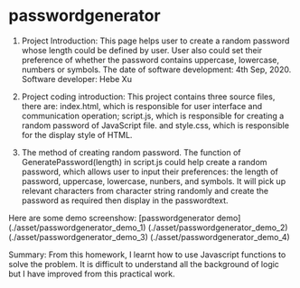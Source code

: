 # passwordgenerator

1. Project Introduction:
This page helps user to create a random password whose length could be defined by user. User also could set their preference of whether the password contains uppercase, lowercase, numbers or symbols.
The date of software development: 4th Sep, 2020.
Software developer: Hebe Xu

2. Project coding introduction:
This project contains three source files, there are: 
index.html, which is responsible for user interface and communication operation;
script.js, which is responsible for creating a random password of JavaScript file.
and style.css, which is responsible for the display style of HTML.

3. The method of creating random password.
The function of GeneratePassword(length) in script.js could help create a random password, which allows user to input their preferences: the length of password, uppercase, lowercase, nunbers, and symbols. It will pick up relevant characters from character string randomly and create the password as required then display in the passwordtext.

 Here are some demo screenshow:
 [passwordgenerator demo] 
  (./asset/passwordgenerator_demo_1)
  (./asset/passwordgenerator_demo_2)
  (./asset/passwordgenerator_demo_3)
  (./asset/passwordgenerator_demo_4)
 
Summary:
From this homework, I learnt how to use Javascript functions to solve the problem. It is difficult to understand all the background of logic but I have improved from this practical work.

